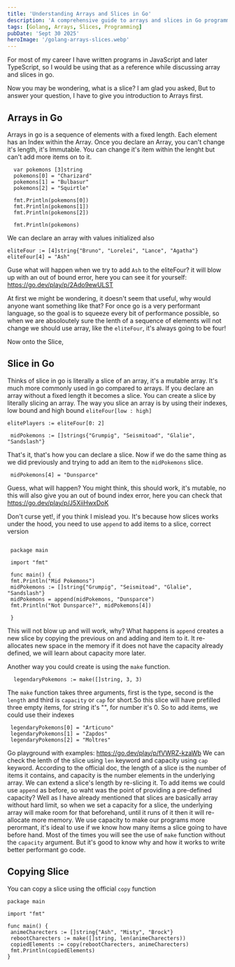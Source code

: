 ```yaml
---
title: 'Understanding Arrays and Slices in Go'
description: 'A comprehensive guide to arrays and slices in Go programming language with examples.'
tags: [Golang, Arrays, Slices, Programming]
pubDate: 'Sept 30 2025'
heroImage: '/golang-arrays-slices.webp'
---
```

For most of my career I have written programs in JavaScript and later TypeScript, so I would be using that as a reference while discussing array and slices in go.

Now you may be wondering, what is a slice? I am glad you asked, But to answer your question, I have to give you introduction to Arrays first.

## Arrays in Go

Arrays in go is a sequence of elements with a fixed length. Each element has an Index within the Array. Once you declare an Array, you can't change it's length, it's Immutable. You can change it's item within the lenght but can't add more items on to it.

```
  var pokemons [3]string
  pokemons[0] = "Charizard"
  pokemons[1] = "Bulbasur"
  pokemons[2] = "Squirtle"

  fmt.Println(pokemons[0])
  fmt.Println(pokemons[1])
  fmt.Println(pokemons[2])

  fmt.Println(pokemons)

  ```

 We can declare an array with values initialized also

 ```
 eliteFour := [4]string{"Bruno", "Lorelei", "Lance", "Agatha"}
 eliteFour[4] = "Ash"
```

Guse what will happen when we try to add `Ash` to the eliteFour? it will blow up with an out of bound error, here you can see it for yourself: <https://go.dev/play/p/2Ado9ewULST>

At first we might be wondering, it doesn't seem that useful, why would anyone want something like that? For once go is a very performant language, so the goal is to squeeze every bit of performance possible, so when we are absoloutely sure the lenth of a sequence of elements will not change we should use array, like the `eliteFour`, it's always going to be four!

Now onto the Slice,

## Slice in Go

Thinks of slice in go is literally a slice of an array, it's a mutable array.  It's much more commonly used in go compared to arrays. If you declare an array without a fixed length it becomes a slice. You can create a slice by literally slicing an array. The way you slice an array is by using their indexes, low bound and high bound `eliteFour[low : high]`

`elitePlayers := eliteFour[0: 2]`

```
 midPokemons := []strings{"Grumpig", "Seismitoad", "Glalie", "Sandslash"}
```

That's it, that's how you can declare a slice.  Now if we do the same thing as we did previously and trying to add an item to the `midPokemons` slice.

```
 midPokemons[4] = "Dunsparce"
```

Guess, what will happen? You might think, this should work, it's mutable, no this will also give you an out of bound index error, here you can check that <https://go.dev/play/p/J5XiiHwxDoK>

Don't curse yet!, if you think I mislead you. It's because how slices works under the hood,  you need to use `append`  to add items to a slice, correct version

```

 package main

 import "fmt"

 func main() {
 fmt.Println("Mid Pokemons")
 midPokemons := []string{"Grumpig", "Seismitoad", "Glalie", "Sandslash"}
 midPokemons = append(midPokemons, "Dunsparce")
 fmt.Println("Not Dunsparce?", midPokemons[4])

 }
```

This will not blow up and will work, why? What happens is `append` creates a new slice by copying the previous on and adding and item to it. It re-allocates new space in the memory if it does not have the capacity already defined, we will learn about capacity more later.

Another way you could create is using the `make` function.

```
  legendaryPokemons := make([]string, 3, 3) 
```

The `make` function takes three arguments, first is the type, second is the `length` and third is `capacity`  or `cap` for short.So this slice will have prefilled three empty items, for string it's "", for number it's 0. So to add items, we could use their indexes

```
 legendaryPokemons[0] = "Articuno"
 legendaryPokemons[1] = "Zapdos"
 legendaryPokemons[2] = "Moltres"
```

Go playground with examples: <https://go.dev/play/p/fVWRZ-kzaWb>
We can check the lenth of the slice using `len` keyword and capacity using `cap` keyword. According to the official doc, the length of a slice is the number of items it contains, and capacity is the number elements in the underlying array. We can extend a slice's length by re-slicing it. To add items we could use `append` as before, so waht was the point of providing a pre-defined capacity? Well as I have already mentioned that slices are basically array without hard limit,  so when we set a capacity for a slice, the underlying array will make room for that beforehand, until it runs of it then it will re-allocate more memory. We use capacity to make our programs more perormant, it's ideal to use if we know how many items a slice going to have before hand. Most of the times you will see the use of `make` function without the `capacity` argument. But it's good to know why and how it works to write better performant go code.

## Copying Slice

You can copy a slice using the official `copy` function

```
package main

import "fmt"

func main() {
 animeCharecters := []string{"Ash", "Misty", "Brock"}
 rebootCharecters := make([]string, len(animeCharecters))
 copiedElements := copy(rebootCharecters, animeCharecters)
 fmt.Println(copiedElements)
}
 
```
